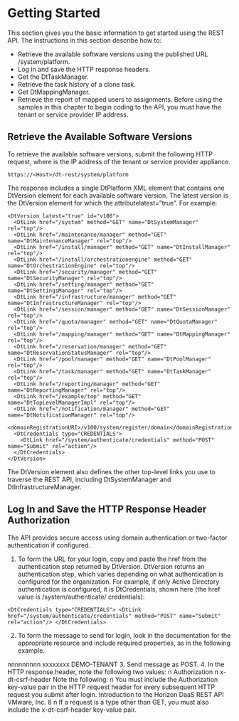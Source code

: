 # Getting Started
This section gives you the basic information to get started using the REST API.
The instructions in this section describe how to:
* Retrieve the available software versions using the published URL /system/platform.
* Log in and save the HTTP response headers.
* Get the DtTaskManager.
* Retrieve the task history of a clone task.
* Get DtMappingManager.
* Retrieve the report of mapped users to assignments.
Before using the samples in this chapter to begin coding to the API, you must have the tenant or
service provider IP address.
## Retrieve the Available Software Versions
To retrieve the available software versions, submit the following HTTP request, where <Host> is
the IP address of the tenant or service provider appliance.<br>
```
https://<Host>/dt-rest/system/platform
```
The response includes a single DtPlatform XML element that contains one DtVersion element for
each available software version. The latest version is the DtVersion element for which the
attributelatest=”true”. For example:
```
<DtVersion latest="true" id="v100">
  <DtLink href="/system" method="GET" name="DtSystemManager" rel="top"/>
  <DtLink href="/maintenance/manager" method="GET" name="DtMaintenanceManager" rel="top"/>
  <DtLink href="/install/manager" method="GET" name="DtInstallManager" rel="top"/>
  <DtLink href="/install/orchestrationengine" method="GET" name="DtOrchestrationEngine" rel="top"/>
  <DtLink href="/security/manager" method="GET" name="DtSecurityManager" rel="top"/>
  <DtLink href="/setting/manager" method="GET" name="DtSettingsManager" rel="top"/>
  <DtLink href="/infrastructure/manager" method="GET" name="DtInfrastructureManager" rel="top"/>
  <DtLink href="/session/manager" method="GET" name="DtSessionManager" rel="top"/>
  <DtLink href="/quota/manager" method="GET" name="DtQuotaManager" rel="top"/>
  <DtLink href="/mapping/manager" method="GET" name="DtMappingManager" rel="top"/>
  <DtLink href="/reservation/manager" method="GET" name="DtReservationStatusManager" rel="top"/>
  <DtLink href="/pool/manager" method="GET" name="DtPoolManager" rel="top"/>
  <DtLink href="/task/manager" method="GET" name="DtTaskManager" rel="top"/>
  <DtLink href="/reporting/manager" method="GET" name="DtReportingManager" rel="top"/>
  <DtLink href="/example/top" method="GET" name="DtTopLevelManagerImpl" rel="top"/>
  <DtLink href="/notification/manager" method="GET" name="DtNotificationManager" rel="top"/>
  <domainRegistrationURI>/v100/system/register/domain</domainRegistrationURI>
  <DtCredentials type="CREDENTIALS">
    <DtLink href="/system/authenticate/credentials" method="POST" name="Submit" rel="action"/>
  </DtCredentials>
</DtVersion>
```
The DtVersion element also defines the other top-level links you use to traverse the REST API,
including DtSystemManager and DtInfrastructureManager. 
## Log In and Save the HTTP Response Header Authorization
The API provides secure access using domain authentication or two-factor authentication if
configured.
1. To form the URL for your login, copy and paste the href from the authentication step
returned by DtVersion.
  DtVersion returns an authentication step, which varies depending on what authentication is
configured for the organization. For example, if only Active Directory authentication is
configured, it is DtCredentials, shown here (the href value is /system/authenticate/
credentials):
  ```
  <DtCredentials type="CREDENTIALS"> <DtLink href="/system/authenticate/credentials" method="POST" name="Submit" rel="action"/> </DtCredentials>
  ```
2. To form the message to send for login, look in the documentation for the appropriate
resource and include required properties, as in the following example.
<DtCredentials type="CREDENTIALS">
<username>nnnnnnnnn</username>
<password>xxxxxxxx</password>
<domain>DEMO-TENANT</domain>
</DtCredentials>
3. Send message as POST.
4. In the HTTP response header, note the following two values:
n Authorization
n x-dt-csrf-header
Note the following:
n You must include the Authorization key-value pair in the HTTP request header for every
subsequent HTTP request you submit after login.
Introduction to the Horizon DaaS REST API
VMware, Inc. 8
n If a request is a type other than GET, you must also include the x-dt-csrf-header key-value
pair.
